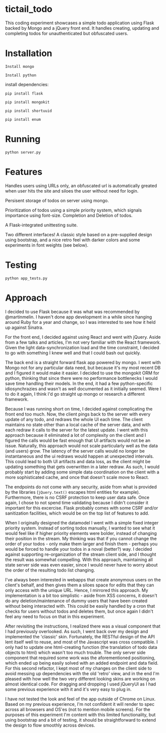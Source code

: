 # tictail_todo

This coding experiment showcases a simple todo application using Flask backed by Mongo and a jQuery front end. It handles creating, updating and completing todos for unauthenticated but obfuscated users.

Installation
======

`Install mongo`

`Install python`

install dependencies:

`pip install flask`

`pip install mongokit`

`pip install shortuuid`

`pip install enum`

Running
=====

`python server.py`

Features
===

Handles users using URLs only, an obfuscated url is automatically greated when user hits the site and siloes the user without need for login. 

Persisent storage of todos on server using mongo. 

Prioritization of todos using a simple priority system, which signals importance using font-size. 
Completion and Deletion of todos.

A Flask-integrated unittesting suite. 

Two different interfaces! A classic style based on a pre-supplied design using bootstrap, and a nice retro feel with darker colors and some experiments in font weights (see below). 

Testing
=====

`python app_tests.py`

Approach
======

I decided to use Flask because it was what was recommended by @martinmelin. I haven't done app development in a while since hanging around Ruby for a year and change, so I was interested to see how it held up against Sinatra. 

For the front end, I decided against using React and went with jQuery. Aside from a few talks and articles, I'm not very familiar with the React framework. Given the light data-synchronization load and the time constraint, I decided to go with something I knew well and that I could bash out quickly. 

The back end is a straight forward flask app powered by mongo. I went with Mongo not for any particular data need, but because it's my most recent DB and I figured it would make it easier. I decided to use the mongokit ORM for python, thinking that since there were no performance bottlenecks I would save time handling their models. In the end, it had a few python-specific idiosynchrazies and wasn't as well documented as it initially seemed. Were I to do it again, I think I'd go straight up mongo or research a different framework. 

Because I was running short on time, I decided against complicating the front end too much. Now, the client pings back to the server with every update of any todo, and redraws the whole UI each time. The client maintains no state other than a local cache of the server data, and with each redraw it calls to the server for the latest update. I went with this approach because it eliminated a lot of complexity on the client and I figured the calls would be fast enough that UI artifacts would not be an issue. Naturally, this approach would not scale particularly well as the data (and users) grow. The latency of the server calls would no longer be instantaneous and the ui redraws would happen at unexpected intervals. This could lead to both UI artifacts and data loss, as the client might be updating something that gets overwritten in a later redraw. As such, I would probably start by adding some simple data coordination on the client with a more sophisticated cache, and once that doesn't scale move to React.

The endpoints do not come with any security, aside from what is provided by the libraries (`jQuery.text()` escapes html entities for example). Furthermore, there is no CSRF protection to keep user data safe. Once again, I chose to not spend time validating because I didn't consider it important for this excercise. Flask probably comes with some CSRF and/or sanitization facilities, which would be on the top list of features to add. 

When I originally designed the datamodel I went with a simple fixed integer priority system. Instead of sorting todos manually, I wanted to see what it would feel like if higher priority elements were bolder, instead of changing their position in the stream. My thinking was that if you cannot change the order of your todos - only make them larger and finish them - perhaps you would be forced to handle your todos in a noval (better?) way. I decided against supporting re-organization of the stream client side, and I thought the result was somewhat compelling. With this approach, maintaining all state server side was even easier, since I would never have to worry about the order of the resulting todo list changing. 

I've always been interested in webapps that create anonymous users on the client's behalf, and then gives them a siloes space for edits that they can only access with the unique URL. Hence, I mirrored this approach. My implementation is a bit too simplistic - aside from XSS concerns, it doesn't do any deletion/maintenance of dummy users that have been created without being interacted with. This could be easily handled by a cron that checks for users without todos and deletes them, but once again I didn't feel any need to focus on that in this experiment. 

After revisiting the instructions, I realized there was a visual component that I had previously overlooked. As such, I went back over my design and implemented the 'classic' skin. Fortunately, the RESTful design of the API lent itself well to reuse, and most of the Javascript was cross compatible. I only had to update one html-creating function (the translation of todo data objects to html) which wasn't too much trouble. The only server side component that required some work was the aforementioned positioning, which ended up being easily solved with an added endpoint and data field. For this second refactor, I kept most of my changes on the client side to avoid messing up dependencies with the old 'retro' view, and in the end I'm pleased with how well the two very different looking skins are working on almost identical code. For dragging and dropping I used jQueryUI as I had some previous experience with it and it's very easy to plug in. 

I have not tested the look and feel of the app outside of Chrome on Linux. Based on my previous experience, I'm not confident it will render to spec across all browsers and OS'es (not to mention mobile screens). For the purposes of this experiment I'm content with this limited functionality, but using bootstrap and a bit of testing, it should be straightforward to extend the design to flow smoothly across devices. 
